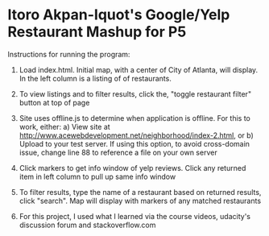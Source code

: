 Itoro Akpan-Iquot's Google/Yelp Restaurant Mashup for P5
===============================

Instructions for running the program:

1) Load index.html.  Initial map, with a center of City of Atlanta, will display. In the left column is a listing of of restaurants.

2) To view listings and to filter results, click the, "toggle restaurant filter" button at top of page

3) Site uses offline.js to determine when application is offline.  For this to work, either:
a) View site at http://www.acewebdevelopment.net/neighborhood/index-2.html, or
b) Upload to your test server. If using this option, to avoid cross-domain issue, change line 88 to reference a file on your own server

3) Click markers to get info window of yelp reviews.  Click any returned item in left column to pull up same info window

4) To filter results, type the name of a restaurant based on returned results, click "search".  Map will display with markers of any matched restaurants

5) For this project, I used what I learned via the course videos, udacity's discussion forum and stackoverflow.com